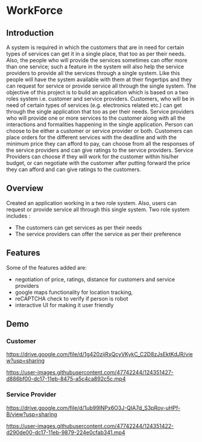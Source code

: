 # WorkForce

## Introduction

A system is required in which the customers that are in need for certain  types of services can get it in a single place, that too as per their needs.  Also, the people who will provide the services sometimes can offer more  than one service; such a feature in the system will also help the service  providers to provide all the services through a single system. Like this  people will have the system available with them at their fingertips and they  can request for service or provide service all through the single system. 
The objective of this project is to build an application which is based on a  two roles system i.e. customer and service providers. Customers, who will  be in need of certain types of services (e.g. electronics related etc.) can get  through the single application that too as per their needs. Service providers  who will provide one or more services to the customer along with all the  interactions and formalities happening in the single application. 
Person can choose to be either a customer or service provider or both.  Customers can place orders for the different services with the deadline and  with the minimum price they can afford to pay, can choose from all the  responses of the service providers and can give ratings to the service 
providers. Service Providers can choose if they will work for the customer  within his/her budget, or can negotiate with the customer after putting  forward the price they can afford and can give ratings to the customers.

## Overview
Created an application working in a two role system. Also, users can request or provide service all through this single system. Two role system includes :
- The customers can get services as per their needs
- The service providers can offer the service as per their preference
 
## Features  
Some of the features added are:
- negotiation of price, ratings, distance for customers and service providers
- google maps functionality for location tracking,
- reCAPTCHA check to verify if person is robot
- interactive UI for making it user friendly

## Demo

### Customer
https://drive.google.com/file/d/1g420zijRxQcyVKykC_C2D8zJsEktKdJR/view?usp=sharing

https://user-images.githubusercontent.com/47742244/124351427-d886bf00-dc17-11eb-8475-a5c4ca892c5c.mp4

### Service Provider
https://drive.google.com/file/d/1ub99lNPx6O3J-QIA7d_S3pRov-uHPf-B/view?usp=sharing

https://user-images.githubusercontent.com/47742244/124351422-d290de00-dc17-11eb-9879-224e0cfab341.mp4
